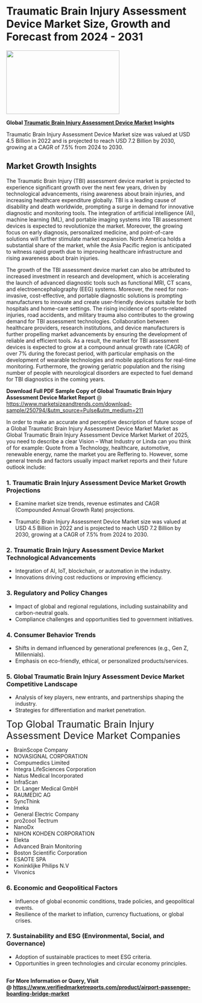 <H1>Traumatic Brain Injury Assessment Device Market Size, Growth and Forecast from 2024 - 2031</H1><img class="aligncenter size-medium wp-image-584254" src="https://thirdeyenews.in/wp-content/uploads/2024/09/Global-Market-Research-300x168.jpeg" alt="" width="300" height="168" /><p><strong>Global&nbsp;<a href="https://www.marketsizeandtrends.com/download-sample/250794/&amp;utm_source=Pulse&amp;utm_medium=211">Traumatic Brain Injury Assessment Device Market</a> Insights</strong></p><p>Traumatic Brain Injury Assessment Device Market size was valued at USD 4.5 Billion in 2022 and is projected to reach USD 7.2 Billion by 2030, growing at a CAGR of 7.5% from 2024 to 2030.</p><p><h2>Market Growth Insights</h2> The Traumatic Brain Injury (TBI) assessment device market is projected to experience significant growth over the next few years, driven by technological advancements, rising awareness about brain injuries, and increasing healthcare expenditure globally. TBI is a leading cause of disability and death worldwide, prompting a surge in demand for innovative diagnostic and monitoring tools. The integration of artificial intelligence (AI), machine learning (ML), and portable imaging systems into TBI assessment devices is expected to revolutionize the market. Moreover, the growing focus on early diagnosis, personalized medicine, and point-of-care solutions will further stimulate market expansion. North America holds a substantial share of the market, while the Asia Pacific region is anticipated to witness rapid growth due to improving healthcare infrastructure and rising awareness about brain injuries. <p>The growth of the TBI assessment device market can also be attributed to increased investment in research and development, which is accelerating the launch of advanced diagnostic tools such as functional MRI, CT scans, and electroencephalography (EEG) systems. Moreover, the need for non-invasive, cost-effective, and portable diagnostic solutions is prompting manufacturers to innovate and create user-friendly devices suitable for both hospitals and home-care settings. The rising incidence of sports-related injuries, road accidents, and military trauma also contributes to the growing demand for TBI assessment technologies. Collaboration between healthcare providers, research institutions, and device manufacturers is further propelling market advancements by ensuring the development of reliable and efficient tools. As a result, the market for TBI assessment devices is expected to grow at a compound annual growth rate (CAGR) of over 7% during the forecast period, with particular emphasis on the development of wearable technologies and mobile applications for real-time monitoring. Furthermore, the growing geriatric population and the rising number of people with neurological disorders are expected to fuel demand for TBI diagnostics in the coming years.</p> </p><p><span class=""><strong>Download Full PDF Sample Copy of Global Traumatic Brain Injury Assessment Device Market Report</strong> @ <a href="https://www.marketsizeandtrends.com/download-sample/250794/&amp;utm_source=Pulse&amp;utm_medium=211" target="_blank">https://www.marketsizeandtrends.com/download-sample/250794/&amp;utm_source=Pulse&amp;utm_medium=211</a></span></p><p>In order to make an accurate and perceptive description of future scope of a Global&nbsp;Traumatic Brain Injury Assessment Device Market Market as Global&nbsp;Traumatic Brain Injury Assessment Device Market Market of 2025, you need to describe a clear Vision &ndash; What Industry or Linda can you think of for example: Quote from a Technology, healthcare, automotive, renewable energy, name the market you are Reffering to. However, some general trends and factors usually impact market reports and their future outlook include:</p><h3>1.&nbsp;<strong>Traumatic Brain Injury Assessment Device Market Growth Projections</strong></h3><ul><li>Examine market size trends, revenue estimates and CAGR (Compounded Annual Growth Rate) projections.</li><li><p>Traumatic Brain Injury Assessment Device Market size was valued at USD 4.5 Billion in 2022 and is projected to reach USD 7.2 Billion by 2030, growing at a CAGR of 7.5% from 2024 to 2030.</p></li></ul><h3>2.&nbsp;<strong>Traumatic Brain Injury Assessment Device Market Technological Advancements</strong></h3><ul><li>Integration of AI, IoT, blockchain, or automation in the industry.</li><li>Innovations driving cost reductions or improving efficiency.</li></ul><h3>3.&nbsp;<strong>Regulatory and Policy Changes</strong></h3><ul><li>Impact of global and regional regulations, including sustainability and carbon-neutral goals.</li><li>Compliance challenges and opportunities tied to government initiatives.</li></ul><h3>4.&nbsp;<strong>Consumer Behavior Trends</strong></h3><ul><li>Shifts in demand influenced by generational preferences (e.g., Gen Z, Millennials).</li><li>Emphasis on eco-friendly, ethical, or personalized products/services.</li></ul><h3>5.&nbsp;<strong>Global Traumatic Brain Injury Assessment Device Market Competitive Landscape</strong></h3><ul><li>Analysis of key players, new entrants, and partnerships shaping the industry.</li><li>Strategies for differentiation and market penetration.</li></ul><p data-pm-slice="1 1 []"><span style="color: inherit; font-family: inherit; font-size: 25px;">Top Global Traumatic Brain Injury Assessment Device Market Companies</span></p><div class="" data-test-id=""><p><li>BrainScope Company</li><li> NOVASIGNAL CORPORATION</li><li> Compumedics Limited</li><li> Integra LifeSciences Corporation</li><li> Natus Medical Incorporated</li><li> InfraScan</li><li> Dr. Langer Medical GmbH</li><li> RAUMEDIC AG</li><li> SyncThink</li><li> Imeka</li><li> General Electric Company</li><li> pro2cool Tectrum</li><li> NanoDx</li><li> NIHON KOHDEN CORPORATION</li><li> Elekta</li><li> Advanced Brain Monitoring</li><li> Boston Scientific Corporation</li><li> ESAOTE SPA</li><li> Koninklijke Philips N.V</li><li> Vivonics</li></p></div><h3>6.&nbsp;<strong>Economic and Geopolitical Factors</strong></h3><ul><li>Influence of global economic conditions, trade policies, and geopolitical events.</li><li>Resilience of the market to inflation, currency fluctuations, or global crises.</li></ul><h3>7.&nbsp;<strong>Sustainability and ESG (Environmental, Social, and Governance)</strong></h3><ul><li>Adoption of sustainable practices to meet ESG criteria.</li><li>Opportunities in green technologies and circular economy principles.</li></ul><h2><strong style="font-size: 14px;">For More Information or Query, Visit @&nbsp;</strong><a style="background-color: #ffffff; font-size: 14px;" href="https://www.marketsizeandtrends.com/report/traumatic-brain-injury-assessment-device-market/" target="_blank">https://www.verifiedmarketreports.com/product/airport-passenger-boarding-bridge-market</a></h2>
